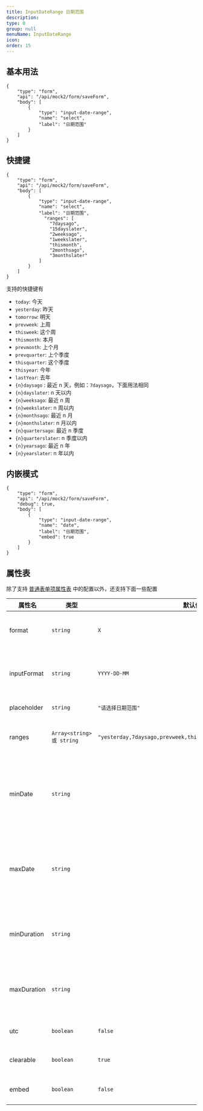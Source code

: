 ```yaml
---
title: InputDateRange 日期范围
description:
type: 0
group: null
menuName: InputDateRange
icon:
order: 15
---
```


## 基本用法

```schema: scope="body"
{
    "type": "form",
    "api": "/api/mock2/form/saveForm",
    "body": [
        {
            "type": "input-date-range",
            "name": "select",
            "label": "日期范围"
        }
    ]
}
```

## 快捷键

```schema: scope="body"
{
    "type": "form",
    "api": "/api/mock2/form/saveForm",
    "body": [
        {
            "type": "input-date-range",
            "name": "select",
            "label": "日期范围",
              "ranges": [
                "7daysago",
                "15dayslater",
                "2weeksago",
                "1weekslater",
                "thismonth",
                "2monthsago",
                "3monthslater"
            ]
        }
    ]
}
```

支持的快捷键有

- `today`: 今天
- `yesterday`: 昨天
- `tomorrow`: 明天
- `prevweek`: 上周
- `thisweek`: 这个周
- `thismonth`: 本月
- `prevmonth`: 上个月
- `prevquarter`: 上个季度
- `thisquarter`: 这个季度
- `thisyear`: 今年
- `lastYear`: 去年
- `{n}daysago` : 最近 n 天，例如：`7daysago`，下面用法相同
- `{n}dayslater`: n 天以内
- `{n}weeksago`: 最近 n 周
- `{n}weekslater`: n 周以内
- `{n}monthsago`: 最近 n 月
- `{n}monthslater`: n 月以内
- `{n}quartersago`: 最近 n 季度
- `{n}quarterslater`: n 季度以内
- `{n}yearsago`: 最近 n 年
- `{n}yearslater`: n 年以内

## 内嵌模式

```schema: scope="body"
{
    "type": "form",
    "api": "/api/mock2/form/saveForm",
    "debug": true,
    "body": [
        {
            "type": "input-date-range",
            "name": "date",
            "label": "日期范围",
            "embed": true
        }
    ]
}
```

## 属性表

除了支持 [普通表单项属性表](./formitem#%E5%B1%9E%E6%80%A7%E8%A1%A8) 中的配置以外，还支持下面一些配置

| 属性名      | 类型                      | 默认值                                                          | 说明                                                                         |
| ----------- | ------------------------- | --------------------------------------------------------------- | ---------------------------------------------------------------------------- |
| format      | `string`                  | `X`                                                             | [日期选择器值格式](./date#%E5%80%BC%E6%A0%BC%E5%BC%8F)                       |
| inputFormat | `string`                  | `YYYY-DD-MM`                                                    | [日期选择器显示格式](./date#%E6%98%BE%E7%A4%BA%E6%A0%BC%E5%BC%8F)            |
| placeholder | `string`                  | `"请选择日期范围"`                                              | 占位文本                                                                     |
| ranges      | `Array<string> 或 string` | `"yesterday,7daysago,prevweek,thismonth,prevmonth,prevquarter"` | 日期范围快捷键                                                               |
| minDate     | `string`                  |                                                                 | 限制最小日期，用法同 [限制范围](./date#%E9%99%90%E5%88%B6%E8%8C%83%E5%9B%B4) |
| maxDate     | `string`                  |                                                                 | 限制最大日期，用法同 [限制范围](./date#%E9%99%90%E5%88%B6%E8%8C%83%E5%9B%B4) |
| minDuration | `string`                  |                                                                 | 限制最小跨度，如： 2days                                                     |
| maxDuration | `string`                  |                                                                 | 限制最大跨度，如：1year                                                      |
| utc         | `boolean`                 | `false`                                                         | [保存 UTC 值](./date#utc)                                                    |
| clearable   | `boolean`                 | `true`                                                          | 是否可清除                                                                   |
| embed       | `boolean`                 | `false`                                                         | 是否内联模式                                                                 |
